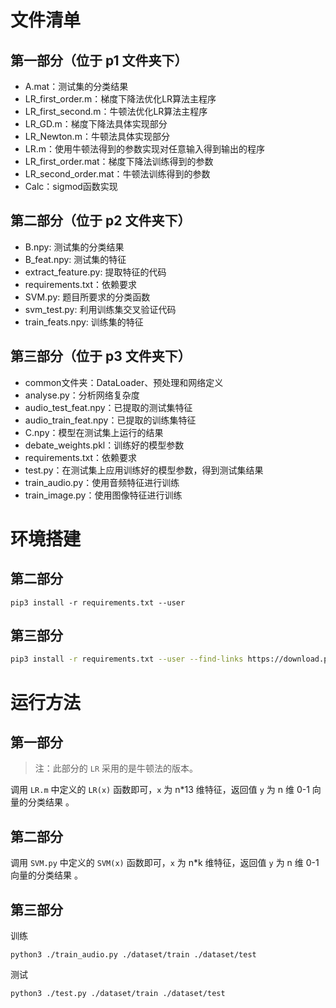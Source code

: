 # 文件清单
## 第一部分（位于 p1 文件夹下）

- A.mat：测试集的分类结果
- LR_first_order.m：梯度下降法优化LR算法主程序
- LR_first_second.m：牛顿法优化LR算法主程序
- LR_GD.m：梯度下降法具体实现部分
- LR_Newton.m：牛顿法具体实现部分
- LR.m：使用牛顿法得到的参数实现对任意输入得到输出的程序
- LR_first_order.mat：梯度下降法训练得到的参数
- LR_second_order.mat：牛顿法训练得到的参数
- Calc：sigmod函数实现


## 第二部分（位于 p2 文件夹下）
- B.npy: 测试集的分类结果
- B_feat.npy: 测试集的特征
- extract_feature.py: 提取特征的代码
- requirements.txt：依赖要求
- SVM.py: 题目所要求的分类函数
- svm_test.py: 利用训练集交叉验证代码
- train_feats.npy: 训练集的特征

## 第三部分（位于 p3 文件夹下）
- common文件夹：DataLoader、预处理和网络定义
- analyse.py：分析网络复杂度
- audio_test_feat.npy：已提取的测试集特征
- audio_train_feat.npy：已提取的训练集特征
- C.npy：模型在测试集上运行的结果
- debate_weights.pkl：训练好的模型参数
- requirements.txt：依赖要求
- test.py：在测试集上应用训练好的模型参数，得到测试集结果
- train_audio.py：使用音频特征进行训练
- train_image.py：使用图像特征进行训练 



# 环境搭建

## 第二部分

```shell
pip3 install -r requirements.txt --user
```



## 第三部分

```bash
pip3 install -r requirements.txt --user --find-links https://download.pytorch.org/whl/torch_stable.html
```



# 运行方法

## 第一部分

> 注：此部分的 `LR` 采用的是牛顿法的版本。 

调用 `LR.m` 中定义的 `LR(x)` 函数即可，`x` 为 n*13 维特征，返回值 `y` 为 n 维 0-1 向量的分类结果 。

## 第二部分

调用 `SVM.py` 中定义的 `SVM(x)` 函数即可，`x` 为 n*k 维特征，返回值 `y` 为 n 维 0-1 向量的分类结果 。

## 第三部分

训练

```shell
python3 ./train_audio.py ./dataset/train ./dataset/test
```

测试

```shell
python3 ./test.py ./dataset/train ./dataset/test
```

